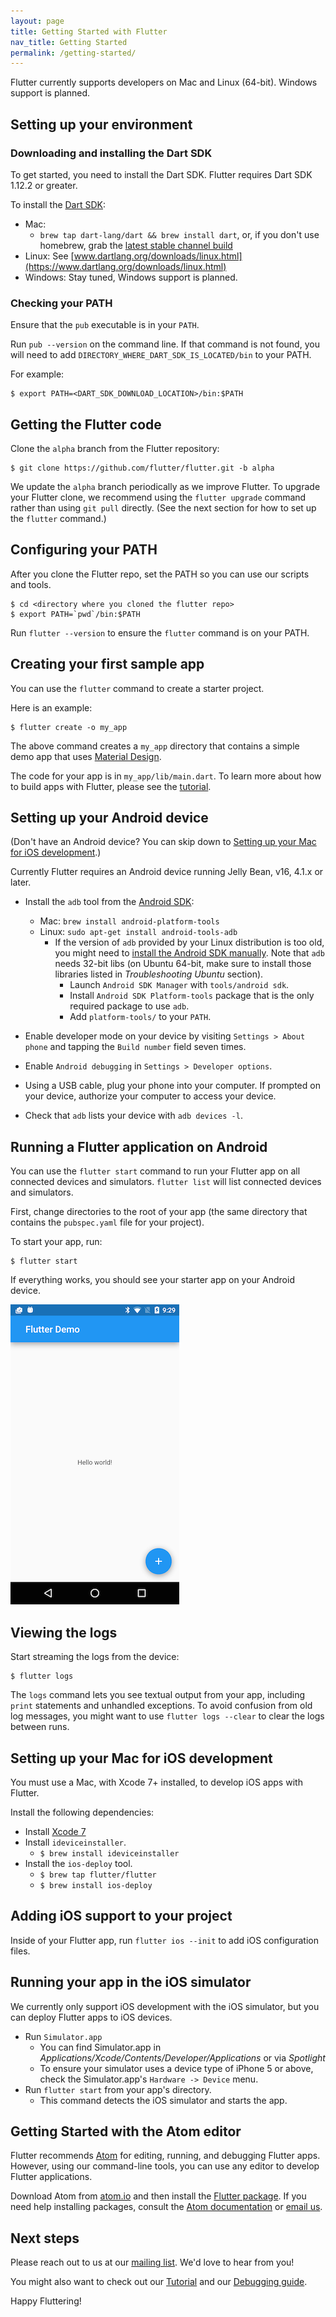 ```yaml
---
layout: page
title: Getting Started with Flutter
nav_title: Getting Started
permalink: /getting-started/
---
```


Flutter currently supports developers on Mac and Linux (64-bit).
Windows support is planned.

## Setting up your environment

### Downloading and installing the Dart SDK

To get started, you need to install the Dart SDK.
Flutter requires Dart SDK 1.12.2 or greater.

To install the [Dart SDK](https://www.dartlang.org/downloads/):

- Mac:
  - `brew tap dart-lang/dart && brew install dart`, or, if you don't use
    homebrew, grab the [latest stable channel build](https://www.dartlang.org/downloads/archive/)
- Linux: See [www.dartlang.org/downloads/linux.html](https://www.dartlang.org/downloads/linux.html)
- Windows: Stay tuned, Windows support is planned.

### Checking your PATH

Ensure that the `pub` executable is in your `PATH`.

Run `pub --version` on the command line. If that command
is not found, you will need to add `DIRECTORY_WHERE_DART_SDK_IS_LOCATED/bin`
to your PATH.

For example:

```
$ export PATH=<DART_SDK_DOWNLOAD_LOCATION>/bin:$PATH
```

## Getting the Flutter code

Clone the `alpha` branch from the Flutter repository:

```
$ git clone https://github.com/flutter/flutter.git -b alpha
```

We update the `alpha` branch periodically as we improve Flutter. To upgrade
your Flutter clone, we recommend using the `flutter upgrade` command rather
than using `git pull` directly.  (See the next section for how to set up
the `flutter` command.)

## Configuring your PATH

After you clone the Flutter repo, set the PATH so you can
use our scripts and tools.

```
$ cd <directory where you cloned the flutter repo>
$ export PATH=`pwd`/bin:$PATH
```

Run `flutter --version` to ensure the `flutter` command is on your PATH.

## Creating your first sample app

You can use the `flutter` command to create a starter project.

Here is an example:

```
$ flutter create -o my_app
```

The above command creates a `my_app` directory that contains a simple demo
app that uses [Material Design](https://www.google.com/design/spec/material-design/introduction.html).

The code for your app is in `my_app/lib/main.dart`.
To learn more about how to build apps with Flutter, please see the
[tutorial](/tutorial/).

## Setting up your Android device

(Don't have an Android device? You can skip down to
[Setting up your Mac for iOS development](#setting-up-your-mac-for-ios-development).)

Currently Flutter requires an Android device running
Jelly Bean, v16, 4.1.x or later.

 - Install the `adb` tool from the [Android SDK](https://developer.android.com/sdk/installing/index.html?pkg=tools):
   - Mac: `brew install android-platform-tools`
   - Linux: `sudo apt-get install android-tools-adb`
     - If the version of `adb` provided by your Linux distribution is too old,
       you might need to [install the Android SDK manually](https://developer.android.com/sdk/installing/index.html?pkg=tools).
       Note that `adb` needs 32-bit libs (on Ubuntu 64-bit, make sure to install
       those libraries listed in _Troubleshooting Ubuntu_ section).
         - Launch `Android SDK Manager` with `tools/android sdk`.
         - Install `Android SDK Platform-tools` package that is the only required
           package to use `adb`.
         - Add `platform-tools/` to your `PATH`.

 - Enable developer mode on your device by visiting `Settings > About phone` and
   tapping the `Build number` field seven times.

 - Enable `Android debugging` in `Settings > Developer options`.

 - Using a USB cable, plug your phone into your computer. If prompted on your
   device, authorize your computer to access your device.

 - Check that `adb` lists your device with `adb devices -l`.

## Running a Flutter application on Android

You can use the `flutter start` command to run your Flutter app on all connected
devices and simulators.  `flutter list` will list connected devices and
simulators.

First, change directories to the root of your app (the same directory that
contains the `pubspec.yaml` file for your project).

To start your app, run:

```
$ flutter start
```

If everything works, you should see your starter app
on your Android device.

![First Flutter app running on an Android phone](/images/flutter_starter_app_screenshot.png)

## Viewing the logs

Start streaming the logs from the device:

```
$ flutter logs
```

The `logs` command lets you see textual output from your app, including `print`
statements and unhandled exceptions. To avoid confusion from old log messages,
you might want to use `flutter logs --clear` to clear the logs between runs.

## Setting up your Mac for iOS development

You must use a Mac, with Xcode 7+ installed, to develop iOS apps with Flutter.

Install the following dependencies:

- Install [Xcode 7](https://developer.apple.com/xcode/)
- Install `ideviceinstaller`.
  - `$ brew install ideviceinstaller`
- Install the `ios-deploy` tool.
  - `$ brew tap flutter/flutter`
  - `$ brew install ios-deploy`

## Adding iOS support to your project

Inside of your Flutter app, run `flutter ios --init`
to add iOS configuration files.

## Running your app in the iOS simulator

We currently only support iOS development with the iOS simulator,
but you can deploy Flutter apps to iOS devices.

- Run `Simulator.app`
  - You can find Simulator.app in
_Applications/Xcode/Contents/Developer/Applications_ or via _Spotlight_
  - To ensure your simulator uses a device type of iPhone 5 or above,
check the Simulator.app's `Hardware -> Device` menu.
- Run `flutter start` from your app's directory.
  - This command detects the iOS simulator and starts the app.

## Getting Started with the Atom editor

Flutter recommends [Atom](https://atom.io/) for editing, running,
and debugging Flutter apps. However,
using our command-line tools, you can use
any editor to develop Flutter applications.

Download Atom from [atom.io](https://atom.io)
and then install the [Flutter package](https://atom.io/packages/flutter).
If you need help installing packages, consult the
[Atom documentation](https://atom.io/docs/v1.3.2/using-atom-atom-packages)
or [email us][mailinglist].

## Next steps

Please reach out to us at our [mailing list][mailinglist]. We'd love
to hear from you!

You might also want to check out our [Tutorial](/tutorial) and our
[Debugging guide](/debugging).

Happy Fluttering!


[mailinglist]: mailto:flutter-dev@googlegroups.com
